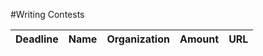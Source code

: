 #Writing Contests

|Deadline | Name                                            | Organization |Amount| URL                              
|---------|-------------------------------------------------|-----------| --------|------

